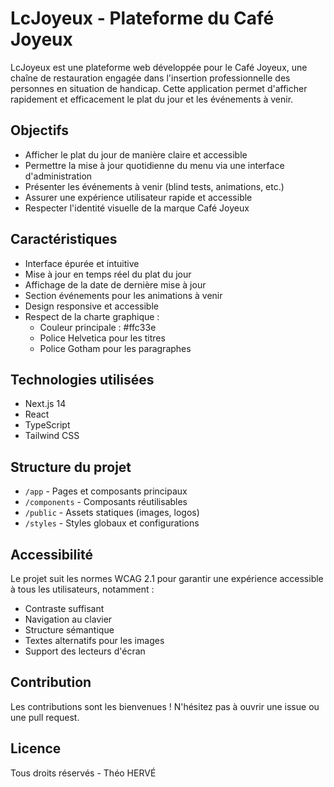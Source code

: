 # LcJoyeux - Plateforme du Café Joyeux

LcJoyeux est une plateforme web développée pour le Café Joyeux, une chaîne de restauration engagée dans l'insertion professionnelle des personnes en situation de handicap. Cette application permet d'afficher rapidement et efficacement le plat du jour et les événements à venir.

## Objectifs

- Afficher le plat du jour de manière claire et accessible
- Permettre la mise à jour quotidienne du menu via une interface d'administration
- Présenter les événements à venir (blind tests, animations, etc.)
- Assurer une expérience utilisateur rapide et accessible
- Respecter l'identité visuelle de la marque Café Joyeux

## Caractéristiques

- Interface épurée et intuitive
- Mise à jour en temps réel du plat du jour
- Affichage de la date de dernière mise à jour
- Section événements pour les animations à venir
- Design responsive et accessible
- Respect de la charte graphique :
  - Couleur principale : #ffc33e
  - Police Helvetica pour les titres
  - Police Gotham pour les paragraphes

## Technologies utilisées

- Next.js 14
- React
- TypeScript
- Tailwind CSS

## Structure du projet

- `/app` - Pages et composants principaux
- `/components` - Composants réutilisables
- `/public` - Assets statiques (images, logos)
- `/styles` - Styles globaux et configurations

## Accessibilité

Le projet suit les normes WCAG 2.1 pour garantir une expérience accessible à tous les utilisateurs, notamment :

- Contraste suffisant
- Navigation au clavier
- Structure sémantique
- Textes alternatifs pour les images
- Support des lecteurs d'écran

## Contribution

Les contributions sont les bienvenues ! N'hésitez pas à ouvrir une issue ou une pull request.

## Licence

Tous droits réservés - Théo HERVÉ
